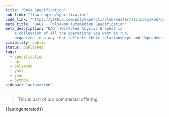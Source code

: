 ```yaml
---
title: "DAGs Specification"
sub_link: "flow-engine/specification"
code_link: "https://github.com/polyaxon/cli/blob/master/cli/polyaxon/polyflow/run/dag.py"
meta_title: "DAGs - Polyaxon Automation Specification"
meta_description: "DAG ()Directed Acyclic Graphs) is
    a collection of all the operations you want to run,
    organized in a way that reflects their relationships and dependencies."
visibility: public
status: published
tags:
  - specification
  - api
  - polyaxon
  - yaml
  - json
  - python
sidebar: "automation"
---
```


<blockquote class="commercial">This is part of our commercial offering.</blockquote>

{{autogenerated}}
